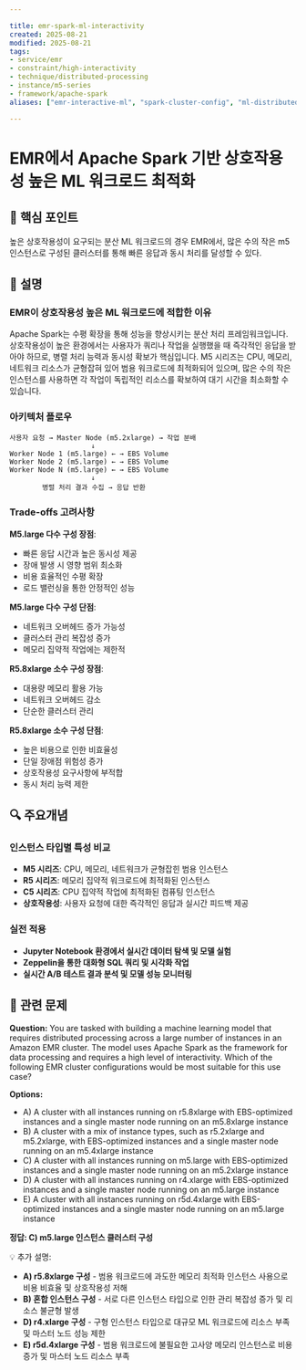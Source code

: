 ```yaml
---

title: emr-spark-ml-interactivity
created: 2025-08-21
modified: 2025-08-21
tags:
- service/emr
- constraint/high-interactivity
- technique/distributed-processing
- instance/m5-series
- framework/apache-spark
aliases: ["emr-interactive-ml", "spark-cluster-config", "ml-distributed"]

---
```


# EMR에서 Apache Spark 기반 상호작용성 높은 ML 워크로드 최적화

## 🎯 핵심 포인트

높은 상호작용성이 요구되는 분산 ML 워크로드의 경우 EMR에서, 많은 수의 작은 m5 인스턴스로 구성된 클러스터를 통해 빠른 응답과 동시 처리를 달성할 수 있다.

## 📝 설명

### EMR이 상호작용성 높은 ML 워크로드에 적합한 이유

Apache Spark는 수평 확장을 통해 성능을 향상시키는 분산 처리 프레임워크입니다. 상호작용성이 높은 환경에서는 사용자가 쿼리나 작업을 실행했을 때 즉각적인 응답을 받아야 하므로, 병렬 처리 능력과 동시성 확보가 핵심입니다. M5 시리즈는 CPU, 메모리, 네트워크 리소스가 균형잡혀 있어 범용 워크로드에 최적화되어 있으며, 많은 수의 작은 인스턴스를 사용하면 각 작업이 독립적인 리소스를 확보하여 대기 시간을 최소화할 수 있습니다.

### 아키텍처 플로우

```
사용자 요청 → Master Node (m5.2xlarge) → 작업 분배
                    ↓
Worker Node 1 (m5.large) ← → EBS Volume
Worker Node 2 (m5.large) ← → EBS Volume  
Worker Node N (m5.large) ← → EBS Volume
                    ↓
        병렬 처리 결과 수집 → 응답 반환
```

### Trade-offs 고려사항

**M5.large 다수 구성 장점**:
- 빠른 응답 시간과 높은 동시성 제공
- 장애 발생 시 영향 범위 최소화
- 비용 효율적인 수평 확장
- 로드 밸런싱을 통한 안정적인 성능

**M5.large 다수 구성 단점**:
- 네트워크 오버헤드 증가 가능성
- 클러스터 관리 복잡성 증가
- 메모리 집약적 작업에는 제한적

**R5.8xlarge 소수 구성 장점**:
- 대용량 메모리 활용 가능
- 네트워크 오버헤드 감소
- 단순한 클러스터 관리

**R5.8xlarge 소수 구성 단점**:
- 높은 비용으로 인한 비효율성
- 단일 장애점 위험성 증가
- 상호작용성 요구사항에 부적합
- 동시 처리 능력 제한

## 🔍 주요개념

### 인스턴스 타입별 특성 비교

- **M5 시리즈**: CPU, 메모리, 네트워크가 균형잡힌 범용 인스턴스
- **R5 시리즈**: 메모리 집약적 워크로드에 최적화된 인스턴스
- **C5 시리즈**: CPU 집약적 작업에 최적화된 컴퓨팅 인스턴스
- **상호작용성**: 사용자 요청에 대한 즉각적인 응답과 실시간 피드백 제공

### 실전 적용

- **Jupyter Notebook 환경에서 실시간 데이터 탐색 및 모델 실험**
- **Zeppelin을 통한 대화형 SQL 쿼리 및 시각화 작업**
- **실시간 A/B 테스트 결과 분석 및 모델 성능 모니터링**

## 📝 관련 문제

**Question:** You are tasked with building a machine learning model that requires distributed processing across a large number of instances in an Amazon EMR cluster. The model uses Apache Spark as the framework for data processing and requires a high level of interactivity. Which of the following EMR cluster configurations would be most suitable for this use case?

**Options:**

- A) A cluster with all instances running on r5.8xlarge with EBS-optimized instances and a single master node running on an m5.8xlarge instance
- B) A cluster with a mix of instance types, such as r5.2xlarge and m5.2xlarge, with EBS-optimized instances and a single master node running on an m5.4xlarge instance
- C) A cluster with all instances running on m5.large with EBS-optimized instances and a single master node running on an m5.2xlarge instance
- D) A cluster with all instances running on r4.xlarge with EBS-optimized instances and a single master node running on an m5.large instance
- E) A cluster with all instances running on r5d.4xlarge with EBS-optimized instances and a single master node running on an m5.large instance

**정답: C) m5.large 인스턴스 클러스터 구성**

💡 추가 설명:

- **A) r5.8xlarge 구성** - 범용 워크로드에 과도한 메모리 최적화 인스턴스 사용으로 비용 비효율 및 상호작용성 저해
- **B) 혼합 인스턴스 구성** - 서로 다른 인스턴스 타입으로 인한 관리 복잡성 증가 및 리소스 불균형 발생
- **D) r4.xlarge 구성** - 구형 인스턴스 타입으로 대규모 ML 워크로드에 리소스 부족 및 마스터 노드 성능 제한
- **E) r5d.4xlarge 구성** - 범용 워크로드에 불필요한 고사양 메모리 인스턴스로 비용 증가 및 마스터 노드 리소스 부족